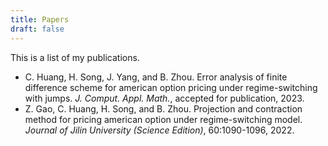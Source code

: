 ```yaml
---
title: Papers
draft: false
---
```


This is a list of my publications.

- C. Huang, H. Song, J. Yang, and B. Zhou. Error analysis of finite difference scheme for american option pricing under regime-switching with jumps. *J. Comput. Appl. Math.*, accepted for publication, 2023.
- Z. Gao, C. Huang, H. Song, and B. Zhou. Projection and contraction method for pricing american option under regime-switching model. *Journal of Jilin University (Science Edition)*, 60:1090-1096, 2022.